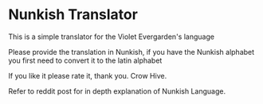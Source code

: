 # Nunkish Translator

This is a simple translator for the Violet Evergarden's language

Please provide the translation in Nunkish, if you have the Nunkish alphabet you first need to convert it to the latin alphabet

If you like it please rate it, thank you.
Crow Hive.

Refer to reddit post for in depth explanation of Nunkish Language.